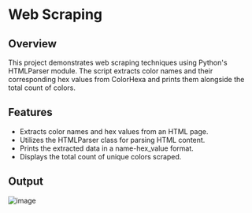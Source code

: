 # Web Scraping 
## Overview
This project demonstrates web scraping techniques using Python's HTMLParser module. The script extracts color names and their corresponding hex values from ColorHexa and prints them alongside the total count of colors.

## Features
- Extracts color names and hex values from an HTML page.
- Utilizes the HTMLParser class for parsing HTML content.
- Prints the extracted data in a name-hex_value format.
- Displays the total count of unique colors scraped.

## Output
  ![image](https://github.com/user-attachments/assets/54226332-9bd5-473b-9b1b-61f3a8d379d8)
